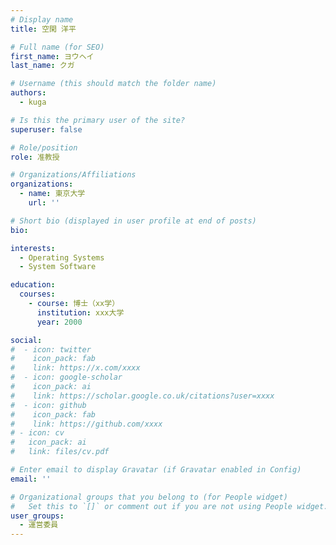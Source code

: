 ```yaml
---
# Display name
title: 空閑 洋平

# Full name (for SEO)
first_name: ヨウヘイ
last_name: クガ

# Username (this should match the folder name)
authors:
  - kuga

# Is this the primary user of the site?
superuser: false

# Role/position
role: 准教授

# Organizations/Affiliations
organizations:
  - name: 東京大学
    url: ''

# Short bio (displayed in user profile at end of posts)
bio:

interests:
  - Operating Systems
  - System Software

education:
  courses:
    - course: 博士（xx学）
      institution: xxx大学
      year: 2000

social:
#  - icon: twitter
#    icon_pack: fab
#    link: https://x.com/xxxx
#  - icon: google-scholar
#    icon_pack: ai
#    link: https://scholar.google.co.uk/citations?user=xxxx
#  - icon: github
#    icon_pack: fab
#    link: https://github.com/xxxx
# - icon: cv
#   icon_pack: ai
#   link: files/cv.pdf

# Enter email to display Gravatar (if Gravatar enabled in Config)
email: ''

# Organizational groups that you belong to (for People widget)
#   Set this to `[]` or comment out if you are not using People widget.
user_groups:
  - 運営委員
---
```

